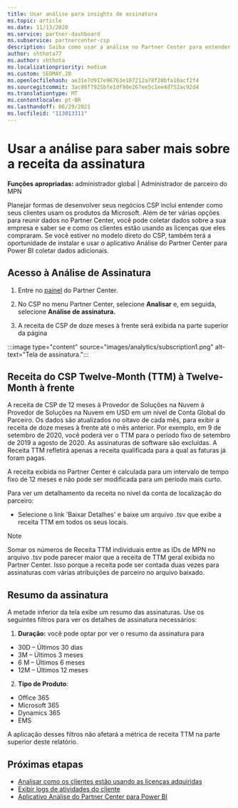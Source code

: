 ```yaml
---
title: Usar análise para insights de assinatura
ms.topic: article
ms.date: 11/13/2020
ms.service: partner-dashboard
ms.subservice: partnercenter-csp
description: Saiba como usar a análise no Partner Center para entender melhor sua empresa e como seus clientes usam as licenças que você comprou.
author: shthota77
ms.author: shthota
ms.localizationpriority: medium
ms.custom: SEOMAY.20
ms.openlocfilehash: ae31e7d917e96763e107212a78f28bfa10acf2f4
ms.sourcegitcommit: 3ac88f7925bfe1df90e267ee5c1ee4d752ac92d4
ms.translationtype: MT
ms.contentlocale: pt-BR
ms.lasthandoff: 06/29/2021
ms.locfileid: "113013311"
---
```

# <a name="use-analytics-to-learn-more-about-subscription-revenue"></a>Usar a análise para saber mais sobre a receita da assinatura

**Funções apropriadas:** administrador global | Administrador de parceiro do MPN

Planejar formas de desenvolver seus negócios CSP inclui entender como seus clientes usam os produtos da Microsoft. Além de ter várias opções para reunir dados no Partner Center, você pode coletar dados sobre a sua empresa e saber se e como os clientes estão usando as licenças que eles compraram. Se você estiver no modelo direto do CSP, também terá a oportunidade de instalar e usar o aplicativo Análise do Partner Center para Power BI coletar dados adicionais.

## <a name="access-to-the-subscription-analytics"></a>Acesso à Análise de Assinatura

1. Entre no [painel](https://partner.microsoft.com/dashboard/home) do Partner Center.
1. No CSP no menu Partner Center, selecione **Analisar** e, em seguida, selecione **Análise de assinatura.**

1. A receita de CSP de doze meses à frente será exibida na parte superior da página

:::image type="content" source="images/analytics/subscription1.png" alt-text="Tela de assinatura.":::

## <a name="trailing-twelve-month-ttm-csp-revenue"></a>Receita do CSP Twelve-Month (TTM) à Twelve-Month à frente

A receita de CSP de 12 meses à Provedor de Soluções na Nuvem à Provedor de Soluções na Nuvem em USD em um nível de Conta Global do Parceiro. Os dados são atualizados no oitavo de cada mês, para exibir a receita de doze meses à frente até o mês anterior. Por exemplo, em 9 de setembro de 2020, você poderá ver o TTM para o período fixo de setembro de 2019 a agosto de 2020. As assinaturas de software são excluídas. A Receita TTM refletirá apenas a receita qualificada para a qual as faturas já foram pagas. 

A receita exibida no Partner Center é calculada para um intervalo de tempo fixo de 12 meses e não pode ser modificada para um período mais curto.

Para ver um detalhamento da receita no nível da conta de localização do parceiro:

- Selecione o link 'Baixar Detalhes' e baixe um arquivo .tsv que exibe a receita TTM em todos os seus locais.

>[!NOTE] 
>Somar os números de Receita TTM individuais entre as IDs de MPN no arquivo .tsv pode parecer maior que a receita de TTM geral exibida no Partner Center. Isso porque a receita pode ser contada duas vezes para assinaturas com várias atribuições de parceiro no arquivo baixado.

## <a name="subscription-summary"></a>Resumo da assinatura

A metade inferior da tela exibe um resumo das assinaturas. Use os seguintes filtros para ver os detalhes de assinatura necessários:  

1. **Duração:** você pode optar por ver o resumo da assinatura para 

- 30D – Últimos 30 dias
- 3M – Últimos 3 meses
- 6 M – Últimos 6 meses
- 12M – Últimos 12 meses

2. **Tipo de Produto**:
 
- Office 365
- Microsoft 365
- Dynamics 365
- EMS

A aplicação desses filtros não afetará a métrica de receita TTM na parte superior deste relatório.


 
## <a name="next-steps"></a>Próximas etapas

- [Analisar como os clientes estão usando as licenças adquiridas](increasing-adoption-and-satisfaction.md)  
- [Exibir logs de atividades do cliente](activity-logs.md)
- [Aplicativo Análise do Partner Center para Power BI](power-bi-app-for-direct-partners.md)






